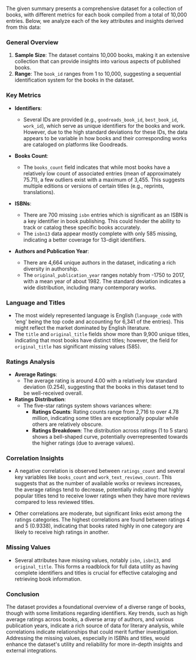 The given summary presents a comprehensive dataset for a collection of books, with different metrics for each book compiled from a total of 10,000 entries. Below, we analyze each of the key attributes and insights derived from this data:

### General Overview
1. **Sample Size**: The dataset contains 10,000 books, making it an extensive collection that can provide insights into various aspects of published books.
2. **Range**: The `book_id` ranges from 1 to 10,000, suggesting a sequential identification system for the books in the dataset.

### Key Metrics
- **Identifiers**:
  - Several IDs are provided (e.g., `goodreads_book_id`, `best_book_id`, `work_id`), which serve as unique identifiers for the books and work. However, due to the high standard deviations for these IDs, the data appears to be variable in how books and their corresponding works are cataloged on platforms like Goodreads.

- **Books Count**:
  - The `books_count` field indicates that while most books have a relatively low count of associated entries (mean of approximately 75.71), a few outliers exist with a maximum of 3,455. This suggests multiple editions or versions of certain titles (e.g., reprints, translations).

- **ISBNs**:
  - There are 700 missing `isbn` entries which is significant as an ISBN is a key identifier in book publishing. This could hinder the ability to track or catalog these specific books accurately.
  - The `isbn13` data appear mostly complete with only 585 missing, indicating a better coverage for 13-digit identifiers.

- **Authors and Publication Year**:
  - There are 4,664 unique authors in the dataset, indicating a rich diversity in authorship.
  - The `original_publication_year` ranges notably from -1750 to 2017, with a mean year of about 1982. The standard deviation indicates a wide distribution, including many contemporary works.

### Language and Titles
- The most widely represented language is English (`language_code` with 'eng' being the top code and accounting for 6,341 of the entries). This might reflect the market dominated by English literature.
- The `title` and `original_title` fields show more than 9,900 unique titles, indicating that most books have distinct titles; however, the field for `original_title` has significant missing values (585).

### Ratings Analysis
- **Average Ratings**: 
  - The average rating is around 4.00 with a relatively low standard deviation (0.254), suggesting that the books in this dataset tend to be well-received overall.
- **Ratings Distribution**:
  - The five-star ratings system shows variances where:
    - **Ratings Counts**: Rating counts range from 2,716 to over 4.78 million, indicating some titles are exceptionally popular while others are relatively obscure.
    - **Ratings Breakdown**: The distribution across ratings (1 to 5 stars) shows a bell-shaped curve, potentially overrepresented towards the higher ratings (due to average values).
  
### Correlation Insights
- A negative correlation is observed between `ratings_count` and several key variables like `books_count` and `work_text_reviews_count`. This suggests that as the number of available works or reviews increases, the average ratings tend to decrease, potentially indicating that highly popular titles tend to receive lower ratings when they have more reviews compared to less reviewed titles.
  
- Other correlations are moderate, but significant links exist among the ratings categories. The highest correlations are found between ratings 4 and 5 (0.9338), indicating that books rated highly in one category are likely to receive high ratings in another.

### Missing Values
- Several attributes have missing values, notably `isbn`, `isbn13`, and `original_title`. This forms a roadblock for full data utility as having complete identifiers and titles is crucial for effective cataloging and retrieving book information.

### Conclusion
The dataset provides a foundational overview of a diverse range of books, though with some limitations regarding identifiers. Key trends, such as high average ratings across books, a diverse array of authors, and various publication years, indicate a rich source of data for literary analysis, while correlations indicate relationships that could merit further investigation. Addressing the missing values, especially in ISBNs and titles, would enhance the dataset's utility and reliability for more in-depth insights and external integrations.

